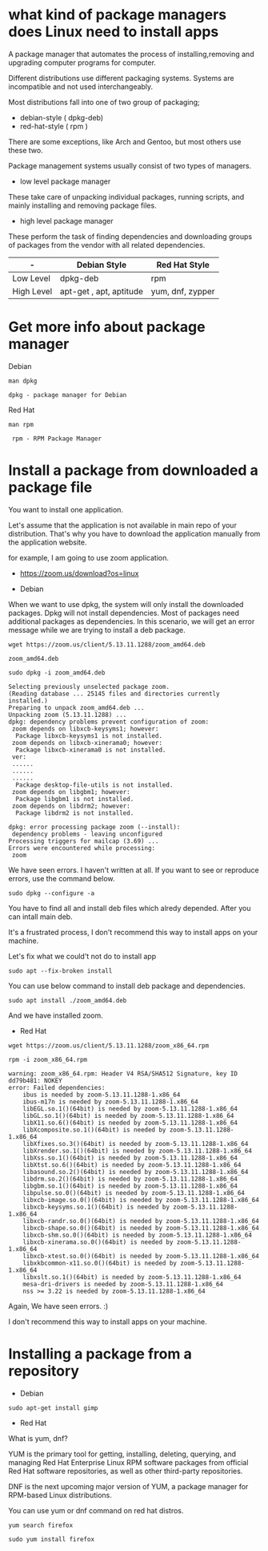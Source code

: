 # what kind of package managers does Linux need to install apps

A package manager that automates the process of installing,removing and upgrading computer programs for computer.


Different distributions use different packaging systems. Systems are incompatible and not used interchangeably.


Most distributions fall into one of two group of packaging;

- debian-style ( dpkg-deb)
- red-hat-style ( rpm )

There are some exceptions, like Arch and Gentoo, but most others use these two.

Package management systems usually consist of two types of managers.

- low level package manager

These take care of unpacking individual packages, running scripts, and mainly installing and removing package files.

- high level package manager

These perform the task of finding dependencies and downloading groups of packages from the vendor with all related dependencies.

| -             | Debian Style  | Red Hat Style  |
| ------------- | ------------- | ------------- |
| Low Level     | dpkg-deb      | rpm  |
| High Level    | apt-get , apt, aptitude  | yum, dnf, zypper  |





# Get more info about package manager


Debian 

```SHELL
man dpkg
```

```SHELL
dpkg - package manager for Debian
```


Red Hat

```SHELL
man rpm
```

```SHELL
 rpm - RPM Package Manager
```

# Install a package from downloaded a package file

You want to install one application.

Let's assume that the application is not available in main repo of your distribution.
That's why you have to download the application manually from the application website.

for example, I am going to use zoom application. 


- https://zoom.us/download?os=linux


- Debian

When we want to use dpkg, the system will only install the downloaded packages. Dpkg will not install dependencies. Most of packages need additional packages as dependencies. In this scenario, we will get an error message while we are trying to install a deb package.


```SHELL
wget https://zoom.us/client/5.13.11.1288/zoom_amd64.deb

```

```SHELL
zoom_amd64.deb
```

```SHELL
sudo dpkg -i zoom_amd64.deb
```

```SHELL
Selecting previously unselected package zoom.
(Reading database ... 25145 files and directories currently installed.)
Preparing to unpack zoom_amd64.deb ...
Unpacking zoom (5.13.11.1288) ...
dpkg: dependency problems prevent configuration of zoom:
 zoom depends on libxcb-keysyms1; however:
  Package libxcb-keysyms1 is not installed.
 zoom depends on libxcb-xinerama0; however:
  Package libxcb-xinerama0 is not installed.
 ver:
 ......
 ......
 ......
  Package desktop-file-utils is not installed.
 zoom depends on libgbm1; however:
  Package libgbm1 is not installed.
 zoom depends on libdrm2; however:
  Package libdrm2 is not installed.

dpkg: error processing package zoom (--install):
 dependency problems - leaving unconfigured
Processing triggers for mailcap (3.69) ...
Errors were encountered while processing:
 zoom

```

We have seen errors. I haven't written at all. If you want to see or reproduce errors, use the command below.

```SHELL
sudo dpkg --configure -a
```

You have to find all and install deb files which alredy depended.
After you can intall main deb. 

It's a frustrated process, I don't recommend this way to install apps on your machine.


Let's fix what we could't not do to install app
```SHELL
sudo apt --fix-broken install
```


You can use below command to install deb package and dependencies.

```SHELL
sudo apt install ./zoom_amd64.deb
```

And we have installed zoom.




- Red Hat


```SHELL
wget https://zoom.us/client/5.13.11.1288/zoom_x86_64.rpm

```

```SHELL
rpm -i zoom_x86_64.rpm
```

```SHELL
warning: zoom_x86_64.rpm: Header V4 RSA/SHA512 Signature, key ID dd79b481: NOKEY
error: Failed dependencies:
	ibus is needed by zoom-5.13.11.1288-1.x86_64
	ibus-m17n is needed by zoom-5.13.11.1288-1.x86_64
	libEGL.so.1()(64bit) is needed by zoom-5.13.11.1288-1.x86_64
	libGL.so.1()(64bit) is needed by zoom-5.13.11.1288-1.x86_64
	libX11.so.6()(64bit) is needed by zoom-5.13.11.1288-1.x86_64
	libXcomposite.so.1()(64bit) is needed by zoom-5.13.11.1288-1.x86_64
	libXfixes.so.3()(64bit) is needed by zoom-5.13.11.1288-1.x86_64
	libXrender.so.1()(64bit) is needed by zoom-5.13.11.1288-1.x86_64
	libXss.so.1()(64bit) is needed by zoom-5.13.11.1288-1.x86_64
	libXtst.so.6()(64bit) is needed by zoom-5.13.11.1288-1.x86_64
	libasound.so.2()(64bit) is needed by zoom-5.13.11.1288-1.x86_64
	libdrm.so.2()(64bit) is needed by zoom-5.13.11.1288-1.x86_64
	libgbm.so.1()(64bit) is needed by zoom-5.13.11.1288-1.x86_64
	libpulse.so.0()(64bit) is needed by zoom-5.13.11.1288-1.x86_64
	libxcb-image.so.0()(64bit) is needed by zoom-5.13.11.1288-1.x86_64
	libxcb-keysyms.so.1()(64bit) is needed by zoom-5.13.11.1288-1.x86_64
	libxcb-randr.so.0()(64bit) is needed by zoom-5.13.11.1288-1.x86_64
	libxcb-shape.so.0()(64bit) is needed by zoom-5.13.11.1288-1.x86_64
	libxcb-shm.so.0()(64bit) is needed by zoom-5.13.11.1288-1.x86_64
	libxcb-xinerama.so.0()(64bit) is needed by zoom-5.13.11.1288-1.x86_64
	libxcb-xtest.so.0()(64bit) is needed by zoom-5.13.11.1288-1.x86_64
	libxkbcommon-x11.so.0()(64bit) is needed by zoom-5.13.11.1288-1.x86_64
	libxslt.so.1()(64bit) is needed by zoom-5.13.11.1288-1.x86_64
	mesa-dri-drivers is needed by zoom-5.13.11.1288-1.x86_64
	nss >= 3.22 is needed by zoom-5.13.11.1288-1.x86_64
```

Again, We have seen errors.   :)

I don't recommend this way to install apps on your machine.


# Installing a package from a repository


- Debian

```SHELL
sudo apt-get install gimp
```

- Red Hat

What is yum, dnf?


YUM is the primary tool for getting, installing, deleting, querying, and managing Red Hat Enterprise Linux RPM software packages from official Red Hat software repositories, as well as other third-party repositories.

DNF  is  the next upcoming major version of YUM, a package manager for RPM-based Linux distributions.

You can use yum or dnf command on red hat distros.


```SHELL
yum search firefox
```

```SHELL
sudo yum install firefox
```

